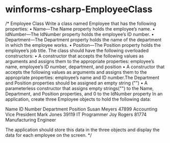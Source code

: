 # winforms-csharp-EmployeeClass

/*
Employee Class Write a class named Employee that has the following properties: 
• Name—The Name property holds the employee’s name.
• IdNumber—The IdNumber property holds the employee’s ID number.
• Department—The Department property holds the name of the department in which the employee works. 
• Position—The Position property holds the employee’s job title.
The class should have the following overloaded constructors: 
• A constructor that accepts the following values as arguments and assigns them to the appropriate properties: employee’s name, employee’s ID number, department, and position
• A constructor that accepts the following values as arguments and assigns them to the appropriate properties: employee’s name and ID number.The Department and Position properties should be assigned an empty string ("") 
• A parameterless constructor that assigns empty strings("") to the Name, Department, and Position properties, and 0 to the IdNumber property
In an application, create three Employee objects to hold the following data: 

Name           ID Number       Department        Position
Susan Meyers     47899        Accounting      Vice President
Mark Jones       39119          IT               Programmer
Joy Rogers       81774       Manufacturing        Engineer

The application should store this data in the three objects and display the data for each employee on the screen.
*/
